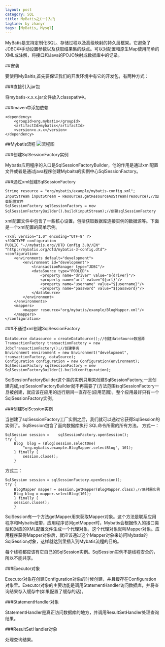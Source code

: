 ```yaml
---
layout: post
category: SQL
title: MyBatis之(一)入门
tagline: by zhanyr
tags: [MyBatis, Mysql]
---
```


MyBatis是支持定制化SQL、存储过程以及高级映射的持久层框架。它避免了JDBC中手动设置参数以及获取结果集的缺点。可以对配置和原生Map使用简单的XML或注解，将接口和Java的POJO映射成数据库中的记录。

<!--more-->

##安装

要使用MyBaitis,首先要保证我们的开发环境中有它的开发包，有两种方式：

###直接引入jar包

将mybatis-x.x.x.jar文件放入classpath中。

###maven中添加依赖
	
	<dependency>
		<groupId>org.mybatis</groupId>
		<artifactId>mybatis</artifactId>
		<version>x.x.x</version>
	</dependency>	
	
##Mybatis流程
![流程图](http://img.my.csdn.net/uploads/201306/09/1370783456_4126.JPG)

###创建SqlSessionFactory实例

Mybatis应用程序的入口是SqlSessionFactoryBuilder，他的作用是通过xml配置文件或者是通过java程序创建Mybaits的实例中心SqlSessionFactory。

###通过xml创建SqlSessionFactory

	String resource = "org/mybatis/example/mybatis-config.xml";
	InputStream inputStream = Resources.getResourceAsStream(resource);//加载配置文件
	SqlSessionFactory sqlSessionFactory = new SqlSessionFactoryBuilder().build(inputStream);//创建sqlSessionFactory
	
xml配置文件中包含了一些核心设置，包括获取数据库连接实例的数据源等。下面是一个xml配置的简单示例。

	<?xml version="1.0" encoding="UTF-8" ?>
	<!DOCTYPE configuration
	PUBLIC "-//mybatis.org//DTD Config 3.0//EN"
    "http://mybatis.org/dtd/mybatis-3-config.dtd">
	<configuration>
		<environments default="development">
			<environment id="development">
      			<transactionManager type="JDBC"/>
      			<dataSource type="POOLED">
        			<property name="driver" value="${driver}"/>
        			<property name="url" value="${url}"/>
        			<property name="username" value="${username}"/>
        			<property name="password" value="${password}"/>
      			</dataSource>
    		</environment>
		</environments>
        <mappers>
    		<mapper resource="org/mybatis/example/BlogMapper.xml"/>
    	</mappers>
	</configuration>
	
###不通过xml创建SqlSessionFactory
	
	DataSource datasource = createDataSource();//创建dateSource数据源
	TransactionFactory transactionFactory = new JdbcTransactionFactory();//创建事务
	Environment environment = new Environment("development", transactionFactory, dataSource);
	Configuration configuration = new Configuration(environment);
	SqlSessionFactory sqlSessionFactory = new SqlSessionFactoryBuilder().build(configuration);

SqlSessionFactoryBuilder这个类的实例只用来创建SqlSessionFactory,一旦创建完成,sqlSessionFactoryBuilder就不再需要了(方法范围)sqlSessionFactory一旦被创建，就应该在应用的运行期间一直存在(应用范围)，整个应用最好只有一个SqlSessionFactory实例。

###创建SqlSession实例

当创建了sqlSessionFactory工厂实例之后，我们就可以通过它获得SqlSession的实例了。SqlSession包含了面向数据库执行 SQL命令所需的所有方法。
方式一：

	SqlSession session = 	sqlSessionFactory.openSession();
	try {
		Blog  blog = (Blog)session.selectOne(
			"org.mybatis.example.BlogMapper.selectBlog", 101);
		} finally {
    		session.close();
    	}
    	
方式二：

	SqlSession session = sqlSessionFactory.openSession();
	try {
		BlogMapper mapper = session.getMapper(BlogMapper.class);//映射器实例
		Blog blog = mapper.selectBlog(101);
		} finally {
		session.close();
		}
		
SqlSession有一个方法getMapper用来获取Mapper对象。这个方法是联系应用程序和Mybatis纽带，应用程序访问getMapper时，Mybatis会根据传入的接口类型和对应的XML配置文件生成一个代理对象，这个代理对象就叫Mapper对象。应用程序获得Mapper对象后，就应该通过这个Mapper对象来访问Mybatis的SqlSession对象，这样就达到里插入到Mybatis流程的目的。

每个线程都应该有它自己的SqlSession实例。SqlSession实例不是线程安全的，所以不能共享。

###Executor对象

Executor对象在创建Configuration对象的时候创建，并且缓存在Configuration对象里。Executor对象的主要功能是调用StatementHandler访问数据库，并将查询结果存入缓存中(如果配置了缓存的话)。

###StatementHandler对象

StatementHandler是真正访问数据库的地方，并调用ResultSetHandler处理查询结果。

###ResultSetHandler对象

处理查询结果。
	

